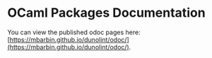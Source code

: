 # OCaml Packages Documentation

You can view the published odoc pages here: [https://mbarbin.github.io/dunolint/odoc/](https://mbarbin.github.io/dunolint/odoc/).
